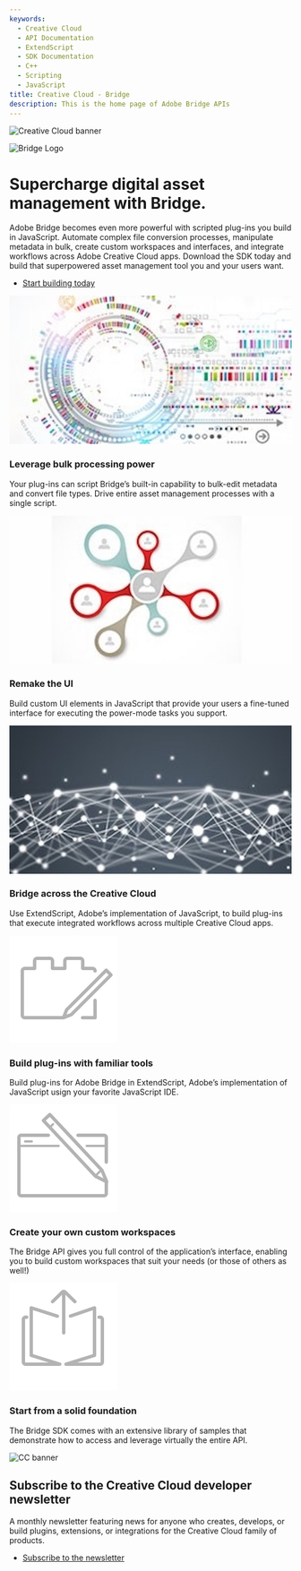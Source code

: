 ```yaml
---
keywords:
  - Creative Cloud
  - API Documentation
  - ExtendScript
  - SDK Documentation
  - C++
  - Scripting
  - JavaScript
title: Creative Cloud - Bridge
description: This is the home page of Adobe Bridge APIs 
---
```


<Hero slots="image, icon, heading, text, buttons" variant="halfwidth" />

![Creative Cloud banner](https://adobe.io/shared/images/cc-hero.png)

![Bridge Logo](https://adobe.io/shared/icons/br_appicon_64.svg)

#  Supercharge digital asset management with Bridge.

Adobe Bridge becomes even more powerful with scripted plug-ins you build in JavaScript. Automate complex file conversion processes, manipulate metadata in bulk, create custom workspaces and interfaces, and integrate workflows across Adobe Creative Cloud apps. Download the SDK today and build that superpowered asset management tool you and your users want.

* [Start building today](https://developer.adobe.com/console/servicesandapis/br)



<TextBlock slots="image, heading, text" width="33%" theme="dark" isCentered />

![alt text](images/1497557907913.old.bridge1.jpg)

### Leverage bulk processing power

Your plug-ins can script Bridge’s built-in capability to bulk-edit metadata and convert file types. Drive entire asset management processes with a single script.

<TextBlock slots="image, heading, text" width="33%" theme="dark" isCentered />

![alt text](images/1497557920875.old.bridge2.jpg)

### Remake the UI

Build custom UI elements in JavaScript that provide your users a fine-tuned interface for executing the power-mode tasks you support.

<TextBlock slots="image, heading, text" width="33%" theme="dark" isCentered />

![alt text](images/1497557927034.old.bridge3.jpg)

### Bridge across the Creative Cloud

Use ExtendScript, Adobe’s implementation of JavaScript, to build plug-ins that execute integrated workflows across multiple Creative Cloud apps.


<TextBlock slots="image, heading, text" width="33%" theme="dark" isCentered />


![alt text](images/S_IlluBuildPlugIn_96.svg)

### Build plug-ins with familiar tools

Build plug-ins for Adobe Bridge in ExtendScript, Adobe’s implementation of JavaScript usign your favorite JavaScript IDE.


<TextBlock slots="image, heading, text" width="33%" theme="dark" isCentered />

![alt text](images/S_IlluCreateWorkspace_96.svg)

### Create your own custom workspaces

The Bridge API gives you full control of the application’s interface, enabling you to build custom workspaces that suit your needs (or those of others as well!)

<TextBlock slots="image, heading, text" width="33%" theme="dark" isCentered />

![alt text](images/S_IlluUseFromLibrary_96.svg)

### Start from a solid foundation

The Bridge SDK comes with an extensive library of samples that demonstrate how to access and leverage virtually the entire API.

<SummaryBlock slots="image, heading, text, buttons" background="rgb(9, 90, 186)" />

![CC banner](https://adobe.io/shared/images/cc-banner.png)

## Subscribe to the Creative Cloud developer newsletter 

A monthly newsletter featuring news for anyone who creates, develops, or build plugins, extensions, or integrations for the
Creative Cloud family of products.

* [Subscribe to the newsletter](https://www.adobe.com/subscription/ccdevnewsletter.html)

<!-- Deploy me! -->